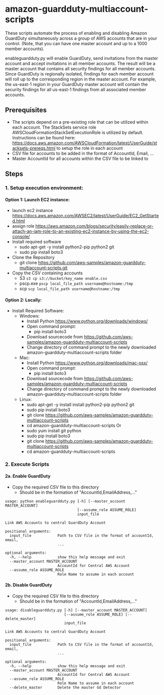 # amazon-guardduty-multiaccount-scripts

These scripts automate the process of enabling and disabling Amazon GuardDuty simultaneously across a group of AWS accounts that are in your control. (Note, that you can have one master account and up to a 1000 member accounts).

enableguardduty.py will enable GuardDuty, send invitations from the master account and accept invitations in all member accounts. The result will be a master account that contains all security findings for all member accounts. Since GuardDuty is regionally isolated, findings for each member account will roll up to the corresponding region in the master account. For example, the us-east-1 region in your GuardDuty master account will contain the security findings for all us-east-1 findings from all associated member accounts.

## Prerequisites

* The scripts depend on a pre-existing role that can be utilized within each account.  The StackSets service role AWSCloudFormationStackSetExecutionRole is utilized by default.  Instructions can be found here: https://docs.aws.amazon.com/AWSCloudFormation/latest/UserGuide/stacksets-prereqs.html to setup the role in each account
* CSV file for accounts to be added in the format of AccountId, Email, ...
* Master AccountId for all accounts within the CSV file to be linked to

## Steps
### 1. Setup execution environment:
#### Option 1: Launch EC2 instance:
* launch ec2 instance https://docs.aws.amazon.com/AWSEC2/latest/UserGuide/EC2_GetStarted.html
* assign role https://aws.amazon.com/blogs/security/easily-replace-or-attach-an-iam-role-to-an-existing-ec2-instance-by-using-the-ec2-console/
* Install required software
    * sudo apt-get -y install python2-pip python2 git
    * sudo pip install boto3
* Clone the Repository
    * git clone https://github.com/aws-samples/amazon-guardduty-multiaccount-scripts.git
* Copy the CSV containing accounts
    * S3 `s3 cp s3://bucket/key_name enable.csv`
    * pscp.exe `pscp local_file_path username@hostname:/tmp`
    * scp `scp local_file_path username@hostname:/tmp`

#### Option 2: Locally:
* Install Required Software:
    * Windows:
        * Install Python https://www.python.org/downloads/windows/
        * Open command prompt:
            * pip install boto3
        * Download sourcecode from https://github.com/aws-samples/amazon-guardduty-multiaccount-scripts
        * Change directory of command prompt to the newly downloaded amazon-guardduty-multiaccount-scripts folder
    * Mac:
        * Install Python https://www.python.org/downloads/mac-osx/
        * Open command prompt:
            * pip install boto3
        * Download sourcecode from https://github.com/aws-samples/amazon-guardduty-multiaccount-scripts
        * Change directory of command prompt to the newly downloaded amazon-guardduty-multiaccount-scripts folder
    * Linux:
        * sudo apt-get -y install install python2-pip python2 git
        * sudo pip install boto3
        * git clone https://github.com/aws-samples/amazon-guardduty-multiaccount-scripts
        * cd amazon-guardduty-multiaccount-scripts
        Or
        * sudo yum install git python
        * sudo pip install boto3
        * git clone https://github.com/aws-samples/amazon-guardduty-multiaccount-scripts
        * cd amazon-guardduty-multiaccount-scripts

### 2. Execute Scripts
#### 2a. Enable GuardDuty
* Copy the required CSV file to this directory
    * Should be in the formation of "AccountId,EmailAddress,..."

```
usage: python enableguardduty.py [-h] [--master_account MASTER_ACCOUNT]
                                 [--assume_role ASSUME_ROLE]
                                 input_file

Link AWS Accounts to central GuardDuty Account

positional arguments:
  input_file            Path to CSV file in the format of accountId, email,
                        ...

optional arguments:
  -h, --help            show this help message and exit
  --master_account MASTER_ACCOUNT
                        AccountId for Central AWS Account
  --assume_role ASSUME_ROLE
                        Role Name to assume in each account
```
    
#### 2b. Disable GuardDuty
* Copy the required CSV file to this directory
    * Should be in the formation of "AccountId,EmailAddress,..."

```
usage: disableguardduty.py [-h] [--master_account MASTER_ACCOUNT]
                           [--assume_role ASSUME_ROLE] [--delete_master]
                           input_file

Link AWS Accounts to central GuardDuty Account

positional arguments:
  input_file            Path to CSV file in the format of accountId, email,
                        ...

optional arguments:
  -h, --help            show this help message and exit
  --master_account MASTER_ACCOUNT
                        AccountId for Central AWS Account
  --assume_role ASSUME_ROLE
                        Role Name to assume in each account
  --delete_master       Delete the master Gd Detector
```
